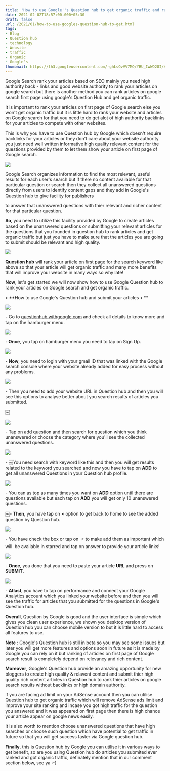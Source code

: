```yaml
---
title: 'How to use Google''s Question hub to get organic traffic and rank your Articles on Google Search!'
date: 2021-02-02T18:57:00.000+05:30
draft: false
url: /2021/01/how-to-use-googles-question-hub-to-get.html
tags: 
- Blog
- Question hub
- technology
- Website
- traffic
- Organic
- Google's
thumbnail: https://lh3.googleusercontent.com/-ghLsQvVV7MQ/YBU_IwWQ28I/AAAAAAAADCk/kHR2w9N-zY0nwdyv-ktQVIat5hDFt8VPwCLcBGAsYHQ/s1600/1612005151318452-0.png "Google Question Hub"
--- 
```


  

  

Google Search rank your articles based on SEO mainly you need high authority back - links and good website authority to rank your articles on google search but there is another method you can rank articles on google search first page using google's Question Hub and get organic traffic.

  

It is important to rank your articles on first page of Google search else you won't get organic traffic but it is little hard to rank your website and articles on Google search for that you need to do get alot of high authority backlinks for your articles to compete with other websites. 

  

This is why you have to use Question hub by Google which doesn't require backlinks for your articles or they don't care about your website authority you just need well written informative high quality relevant content for the questions provided by them to let them show your article on first page of Google search.

  

 ![](https://lh3.googleusercontent.com/-LbZ8gyfxtgw/YBVWVw0nNGI/AAAAAAAADDM/mIyz-jJLT-wq-71_0Clm2mIjr00DitdZgCLcBGAsYHQ/s1600/1612011090662728-0.png) 

  

Google Search organizes information to find the most relevant, useful results for each user's search but if there no content available for that particular question or search then they collect all unanswered questions directly from users to identify content gaps and they add in Google's Question hub to give facility for publishers  

to answer that unanswered questions with thier relevant and richer content for that particular question.  

  

**So**, you need to utilize this facility provided by Google to create articles based on the unanswered questions or submitting your relevant articles for the questions that you founded in question hub to rank articles and get organic traffic but just you have to make sure that the articles you are going to submit should be relevant and high quality. 

  

  

 ![](https://lh3.googleusercontent.com/-3E-8A-nvpCk/YBU_HmV_inI/AAAAAAAADCg/stnIGtqGIjcMzBFK1tC7UGOqNI4IYvvHACLcBGAsYHQ/s1600/1612005145349152-1.png) 

  

**Question hub** will rank your article on first page for the search keyword like above so that your article will get organic traffic and many more benefits that will improve your website in many ways so why late! 

  

**Now**, let's get started we will now show how to use Google Question hub to rank your articles on Google search and get organic traffic. 

  

• **How to use Google's Question hub and submit your articles • **

 **![](https://lh3.googleusercontent.com/-YUStLGwI95M/YBU_GH85p4I/AAAAAAAADCc/V_qvFN1k7w8jT_oitr3Ai2OvnJ4a1z0WwCLcBGAsYHQ/s1600/1612005139298950-2.png)** 

  

**\-** Go to [questionhub.withgoogle.com](http://questionhub.withgoogle.com) and check all details to know more and tap on the hamburger menu. 

  

  

 ![](https://lh3.googleusercontent.com/-Fa087eQknps/YBU_ElkrDSI/AAAAAAAADCY/gaF-C84AveQfzHkhs9I2QWasiiqqxlVNgCLcBGAsYHQ/s1600/1612005134764610-3.png) 

  

**\- Once**, you tap on hamburger menu you need to tap on Sign Up. 

  

  

 ![](https://lh3.googleusercontent.com/-ZCQuhl1dp3c/YBU_Dtcqk_I/AAAAAAAADCU/UzHR58Ay0hkIz_igZHlx3WTQfpEz_qgewCLcBGAsYHQ/s1600/1612005130598997-4.png) 

  

  

\- **Now**, you need to login with your gmail ID that was linked with the Google search console where your website already added for easy process without any problems. 

  

  

 ![](https://lh3.googleusercontent.com/-Jjmas3pKQ2E/YBU_Cksag5I/AAAAAAAADCQ/H4UQZV9PyH8_fZW8-98QIdQV4_tgzZtiACLcBGAsYHQ/s1600/1612005126521877-5.png) 

  

  

  

\- Then you need to add your website URL in Question hub and then you will see this options to analyse better about you search results of articles you submitted. 

  

  

￼

 ![](https://lh3.googleusercontent.com/-AajWAXb9Xp0/YBU_BRZm6qI/AAAAAAAADCM/kn_PiO_-tJYFIRn5vye8rmoEYlV_BvfyACLcBGAsYHQ/s1600/1612005120726158-6.png) 

  
  

\- Tap on add question and then search for question which you think unanswered or choose the category where you'll see the collected unanswered questions. 

  

  

 ![](https://lh3.googleusercontent.com/-bhJ8UuHI4WQ/YBU_AHnTizI/AAAAAAAADCI/TWZRYAnqxz0p1U40Fk6MQJE55t-B15M0gCLcBGAsYHQ/s1600/1612005116267062-7.png) 

  

\- ￼You need search with keyword like this and then you will get results related to the keyword you searched and now you have to tap on **ADD** to get all unanswered Questions in your Question hub profile.

  

 ![](https://lh3.googleusercontent.com/-Sk_hJf-4Uf0/YBU--x4mP4I/AAAAAAAADCE/cWB_R-wNOj4GvLq9-MNzwE5nedCXqrogACLcBGAsYHQ/s1600/1612005112165470-8.png) 

  

  

\- You can as top as many times you want on **ADD** option until there are questions available but each tap on **ADD** you will get only 10 unanswered questions. 

  

￼- **Then**, you have tap on **×** option to get back to home to see the added question by Question hub. 

  

 ![](https://lh3.googleusercontent.com/-00lrigD6kB8/YBU-9zpFOHI/AAAAAAAADCA/HzgJ_ez_IgYBuiQ0sly-UE41n07OKHHNQCLcBGAsYHQ/s1600/1612005107351618-9.png) 

  

  

\- You have check the box or tap on  ⭐ to make add them as important which will  be available in starred and tap on answer to provide your article links! 

  

  

 ![](https://lh3.googleusercontent.com/-0KsjK5BVUKU/YBU-8r_x7CI/AAAAAAAADB8/PYes0yYrmmo8YSo1UOd0-H0ImdlgKxGsgCLcBGAsYHQ/s1600/1612005102435367-10.png) 

  

  

\- **Once**, you done that you need to paste your article **URL** and press on **SUBMIT**. 

  

  

 ![](https://lh3.googleusercontent.com/-v-DzpFpSXSM/YBU-7bN-UyI/AAAAAAAADB4/VS98vamZmVcy4gkJptlPNpJwFKgCbfEQwCLcBGAsYHQ/s1600/1612005096730804-11.png) 

  

  

  

\- **Atlast**, you have to tap on performance and connect your Google Analytics account which you linked your website before and then you will see the traffic for articles that you submitted for the questions in Google's Question hub. 

  

**Overall**, Question by Google is good and the user interface is simple which gives you clean user experience, we shown you desktop version of Question hub you can choose mobile version to but it is little hard to access all features to use. 

  

**Note** : Google's Question hub is still in beta so you may see some issues but later you will get more features and options soon in future as it is made by Google you can rely on it but ranking of articles on first page of Google search result is completely depend on relevancy and rich content. 

  

**Moreover**, Google's Question hub provide an amazing opportunity for new bloggers to create high quality & relavent content and submit thier high quality rich content articles in Question hub to rank thier articles on google search results without backlinks or high domain authority. 

  

if you are facing ad limit on your AdSense account then you can utilise Question hub to get organic traffic which will remove AdSense ads limit and improve your site ranking and incase you got high traffic for the question you answered and it was appeared on first page then there is high chance your article appear on google news easily. 

  

It is also worth to mention choose unanswered questions that have high searches or choose such question which have potential to get traffic in future so that you will get success faster via Google question hub. 

  

**Finally**, this is Question hub by Google you can utilise it in various ways to get benefit, so are you using Question hub do articles you submited ever ranked and got organic traffic, definately mention that in our comment section below, see ya :-)